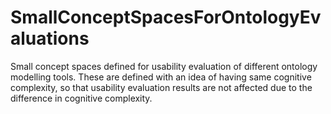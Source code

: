 # SmallConceptSpacesForOntologyEvaluations
Small concept spaces defined for usability evaluation of different ontology modelling tools. These are defined with an idea of having same cognitive complexity, so that usability evaluation results are not affected due to the difference in cognitive complexity.
